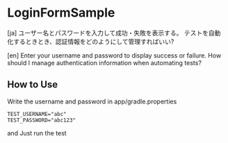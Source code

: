# LoginFormSample

[ja] ユーザー名とパスワードを入力して成功・失敗を表示する。
テストを自動化するときとき、認証情報をどのようにして管理すればいい?

[en] Enter your username and password to display success or failure. How should I manage
authentication information when automating tests?

## How to Use

Write the username and password in app/gradle.properties

```app/gradle.properties
TEST_USERNAME="abc"
TEST_PASSWORD="abc123"
```

and Just run the test

